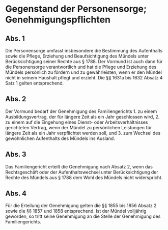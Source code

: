 # Gegenstand der Personensorge; Genehmigungspflichten



## Abs. 1

 Die Personensorge umfasst insbesondere die Bestimmung des Aufenthalts sowie die Pflege, Erziehung und Beaufsichtigung des Mündels unter Berücksichtigung seiner Rechte aus § 1788. Der Vormund ist auch dann für die Personensorge verantwortlich und hat die Pflege und Erziehung des Mündels persönlich zu fördern und zu gewährleisten, wenn er den Mündel nicht in seinem Haushalt pflegt und erzieht. Die §§ 1631a bis 1632 Absatz 4 Satz 1 gelten entsprechend.

## Abs. 2

 Der Vormund bedarf der Genehmigung des Familiengerichts  1.
 zu einem Ausbildungsvertrag, der für längere Zeit als ein Jahr geschlossen wird,
 2.
 zu einem auf die Eingehung eines Dienst- oder Arbeitsverhältnisses gerichteten Vertrag, wenn der Mündel zu persönlichen Leistungen für längere Zeit als ein Jahr verpflichtet werden soll, und
 3.
 zum Wechsel des gewöhnlichen Aufenthalts des Mündels ins Ausland.


## Abs. 3

 Das Familiengericht erteilt die Genehmigung nach Absatz 2, wenn das Rechtsgeschäft oder der Aufenthaltswechsel unter Berücksichtigung der Rechte des Mündels aus § 1788 dem Wohl des Mündels nicht widerspricht.

## Abs. 4

 Für die Erteilung der Genehmigung gelten die §§ 1855 bis 1856 Absatz 2 sowie die §§ 1857 und 1858 entsprechend. Ist der Mündel volljährig geworden, so tritt seine Genehmigung an die Stelle der Genehmigung des Familiengerichts. 

